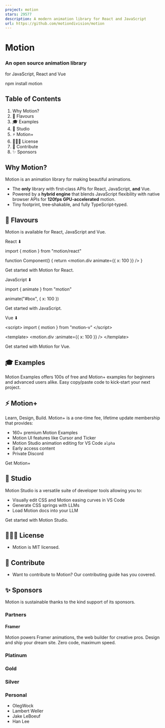 ```yaml
---
project: motion
stars: 29577
description: A modern animation library for React and JavaScript
url: https://github.com/motiondivision/motion
---
```


  
Motion
=========

### An open source animation library  
for JavaScript, React and Vue

npm install motion

Table of Contents
-----------------

1.  Why Motion?
2.  🍦 Flavours
3.  🎓 Examples
4.  🎨 Studio
5.  ⚡️ Motion+
6.  👩🏻‍⚖️ License
7.  💎 Contribute
8.  ✨ Sponsors

Why Motion?
-----------

Motion is an animation library for making beautiful animations.

-   The **only** library with first‑class APIs for React, JavaScript, **and** Vue.
-   Powered by a **hybrid engine** that blends JavaScript flexibility with native browser APIs for **120fps GPU‑accelerated** motion.
-   Tiny footprint, tree‑shakable, and fully TypeScript‑typed.

🍦 Flavours
-----------

Motion is available for React, JavaScript and Vue.

React ⬇

import { motion } from "motion/react"

function Component() {
    return <motion.div animate\={{ x: 100 }} />
}

Get started with Motion for React.

JavaScript ⬇

import { animate } from "motion"

animate("#box", { x: 100 })

Get started with JavaScript.

Vue ⬇

<script\>
    import { motion } from "motion-v"
</script\>

<template\> <motion.div :animate\={{ x: 100 }} /> </template\>

Get started with Motion for Vue.

🎓 Examples
-----------

Motion Examples offers 100s of free and Motion+ examples for beginners and advanced users alike. Easy copy/paste code to kick‑start your next project.

⚡️ Motion+
----------

Learn, Design, Build. Motion+ is a one-time fee, lifetime update membership that provides:

-   160+ premium Motion Examples
-   Motion UI features like Cursor and Ticker
-   Motion Studio animation editing for VS Code `alpha`
-   Early access content
-   Private Discord

Get Motion+

🎨 Studio
---------

Motion Studio is a versatile suite of developer tools allowing you to:

-   Visually edit CSS and Motion easing curves in VS Code
-   Generate CSS springs with LLMs
-   Load Motion docs into your LLM

Get started with Motion Studio.

👩🏻‍⚖️ License
---------------

-   Motion is MIT licensed.

💎 Contribute
-------------

-   Want to contribute to Motion? Our contributing guide has you covered.

✨ Sponsors
----------

Motion is sustainable thanks to the kind support of its sponsors.

### Partners

#### Framer

Motion powers Framer animations, the web builder for creative pros. Design and ship your dream site. Zero code, maximum speed.

### Platinum

### Gold

### Silver

### Personal

-   OlegWock
-   Lambert Weller
-   Jake LeBoeuf
-   Han Lee
